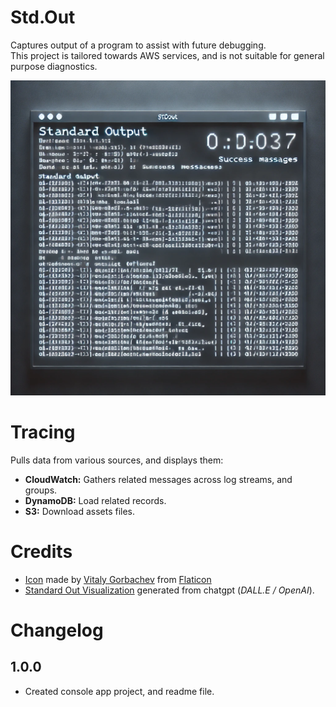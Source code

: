 # Std.Out

Captures output of a program to assist with future debugging.  
This project is tailored towards AWS services, and is not suitable for general purpose diagnostics.  

![Console Standard Out Visualization](assets/ConsoleStandardOut.webp)  

# Tracing

Pulls data from various sources, and displays them:
* **CloudWatch:** Gathers related messages across log streams, and groups.
* **DynamoDB:** Load related records.
* **S3:** Download assets files.

# Credits
* [Icon](https://www.flaticon.com/free-icon/bird_2630452) made by [Vitaly Gorbachev](https://www.flaticon.com/authors/vitaly-gorbachev) from [Flaticon](https://www.flaticon.com/)
* [Standard Out Visualization](https://chatgpt.com/) generated from chatgpt (*DALL.E / OpenAI*).

# Changelog

## 1.0.0

* Created console app project, and readme file.
